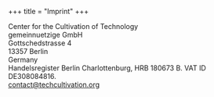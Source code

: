 +++
title = "Imprint"
+++

Center for the Cultivation of Technology\
gemeinnuetzige GmbH\
Gottschedstrasse 4\
13357 Berlin\
Germany\
Handelsregister Berlin Charlottenburg, HRB 180673 B. VAT ID DE308084816.\
contact@techcultivation.org